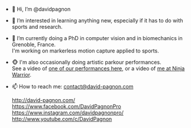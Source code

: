 - 👋 Hi, I’m @davidpagnon

- 👀 I’m interested in learning anything new, especially if it has to do with sports and research.

- 🌱 I’m currently doing a PhD in computer vision and in biomechanics in Grenoble, France. \
  I'm working on markerless motion capture applied to sports.

- :monkey_face: I'm also occasionally doing artistic parkour performances.\
  See a video of [one of our performances here](https://www.youtube.com/watch?v=xUVjlUrHqXk), or a video of [me at Ninja Warrior](https://www.youtube.com/watch?v=lm3TyZ8L9S0).
 
- 📫 How to reach me: contact@david-pagnon.com


  http://david-pagnon.com/ \
  https://www.facebook.com/DavidPagnonPro \
  https://www.instagram.com/davidpagnonpro/ \
  http://www.youtube.com/c/DavidPagnon 

<!---
davidpagnon/davidpagnon is a ✨ special ✨ repository because its `README.md` (this file) appears on your GitHub profile.
You can click the Preview link to take a look at your changes.
--->
